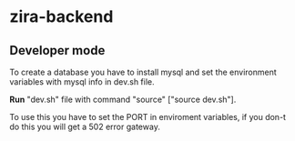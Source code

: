 # zira-backend
## Developer mode
To create a database you have to install mysql and set the environment variables with mysql info in dev.sh file.

**Run**
"dev.sh" file with command "source" ["source dev.sh"].


To use this you have to set the PORT in enviroment variables, if you don-t do this you will get a 502 error gateway.
